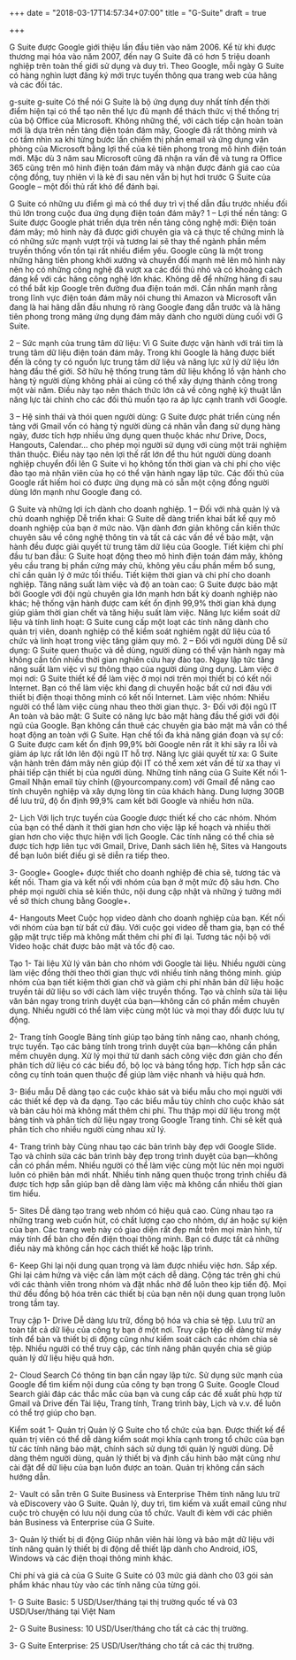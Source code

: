 +++
date = "2018-03-17T14:57:34+07:00"
title = "G-Suite"
draft = true

+++

G Suite được Google giới thiệu lần đầu tiên vào năm 2006. Kể từ khi được thương mại hóa vào năm 2007, đến nay G Suite đã có hơn 5 triệu doanh nghiệp trên toàn thế giới sử dụng và duy trì. Theo Google, mỗi ngày G Suite có hàng nghìn lượt đăng ký mới trực tuyến thông qua trang web của hãng và các đối tác.

g-suite
g-suite
Có thể nói G Suite là bộ ứng dụng duy nhất tính đến thời điểm hiện tại có thể tạo nên thế lực đủ mạnh để thách thức vị thế thống trị của bộ Office của Microsoft. Không những thế, với cách tiếp cận hoàn toàn mới là dựa trên nền tảng điện toán đám mây, Google đã rất thông minh và có tầm nhìn xa khi từng bước lấn chiếm thị phần email và ứng dụng văn phòng của Microsoft bằng lợi thế của kẻ tiên phong trong mô hình điện toán mới. Mặc dù 3 năm sau Microsoft cũng đã nhận ra vấn đề và tung ra Office 365 cũng trên mô hình điện toán đám mây và nhận được đánh giá cao của cộng đồng, tuy nhiên vì là kẻ đi sau nên vẫn bị hụt hơi trước G Suite của Google – một đối thủ rất khó để đánh bại.

G Suite có những ưu điểm gì mà có thể duy trì vị thế dẫn đầu trước nhiều đối thủ lớn trong cuộc đua ứng dụng điện toán đám mây?
1 – Lợi thế nền tảng: G Suite được Google phát triển dựa trên nền tảng công nghệ mới: Điện toán đám mây; mô hình này đã được giới chuyên gia và cả thực tế chứng minh là có những sức mạnh vượt trội và tương lai sẽ thay thế ngành phần mềm truyền thống vốn tồn tại rất nhiều điểm yếu. Google cũng là một trong những hãng tiên phong khởi xướng và chuyển đổi mạnh mẽ lên mô hình này nên họ có những công nghệ đã vượt xa các đối thủ nhỏ và có khoảng cách đáng kể với các hãng công nghệ lớn khác. Không dễ để những hãng đi sau có thể bắt kịp Google trên đường đua điện toán mới. Cần nhấn mạnh rằng trong lĩnh vực điện toán đám mây nói chung thì Amazon và Microsoft vẫn đang là hai hãng dẫn đầu nhưng rõ ràng Google đang dẫn trước và là hãng tiên phong trong mãng ứng dụng đám mây dành cho người dùng cuối với G Suite.

2 – Sức mạnh của trung tâm dữ liệu: Vì G Suite được vận hành với trái tim là trung tâm dữ liệu điện toán đám mây. Trong khi Google là hãng được biết đến là công ty có nguồn lực trung tâm dữ liệu và năng lực xử lý dữ liệu lớn hàng đầu thế giới. Sở hữu hệ thống trung tâm dữ liệu khổng lồ vận hành cho hàng tỷ người dùng không phải ai cũng có thể xây dựng thành công trong một vài năm. Điều này tạo nên thách thức lớn cả về công nghệ kỹ thuật lẫn năng lực tài chính cho các đối thủ muốn tạo ra áp lực cạnh tranh với Google.

3 – Hệ sinh thái và thói quen người dùng: G Suite được phát triển cùng nền tảng với Gmail vốn có hàng tỷ người dùng cá nhân vẫn đang sử dụng hàng ngày, đươc tích hợp nhiều ứng dụng quen thuộc khác như Drive, Docs, Hangouts, Calendar… cho phép mọi người sử dụng với cùng một trải nghiệm thân thuộc. Điều này tạo nên lợi thế rất lớn để thu hút người dùng doanh nghiệp chuyển đổi lên G Suite vì họ không tốn thời gian và chi phí cho việc đào tạo mà nhân viên của họ có thể vận hành ngay lập tức. Các đối thủ của Google rất hiếm hoi có được ứng dụng mà có sẵn một cộng đồng người dùng lớn mạnh như Google đang có.

G Suite và những lợi ích dành cho doanh nghiệp.
1 – Đối với nhà quản lý và chủ doanh nghiệp
Dễ triển khai: G Suite dễ dàng triển khai bất kể quy mô doanh nghiệp của bạn ở mức nào. Vận dành đơn giản không cần kiến thức chuyên sâu về công nghệ thông tin và tất cả các vấn đề về bảo mật, vận hành đều được giải quyết từ trung tâm dữ liệu của Google.
Tiết kiệm chi phí đầu tư ban đầu: G Suite hoạt động theo mô hình điện toán đám mây, không yêu cầu trang bị phần cứng máy chủ, không yêu cầu phần mềm bổ sung, chỉ cần quản lý ở mức tối thiểu. Tiết kiệm thời gian và chi phí cho doanh nghiệp.
Tăng năng suất làm việc và độ an toàn cao: G Suite được bảo mật bởi Google với đội ngủ chuyên gia lớn mạnh hơn bất kỳ doanh nghiệp nào khác; hệ thống vận hành được cam kết ổn định 99,9% thời gian khả dụng giúp giảm thời gian chết và tăng hiệu suất làm việc.
Năng lực kiểm soát dữ liệu và tính linh hoạt: G Suite cung cấp một loạt các tính năng dành cho quản trị viên, doanh nghiệp có thể kiểm soát nghiêm ngặt dữ liệu của tổ chức và linh hoạt trong việc tăng giảm quy mô.
2 – Đối với người dùng
Dễ sử dụng: G Suite quen thuộc và dễ dùng, người dùng có thể vận hành ngay mà không cần tốn nhiều thời gian nghiên cứu hay đào tạo. Ngay lập tức tăng năng suất làm việc vì sự thông thạo của người dùng ứng dụng.
Làm việc ở mọi nơi: G Suite thiết kế để làm việc ở mọi nơi trên mọi thiết bị có kết nối Internet. Bạn có thể làm việc khi đang di chuyển hoặc bất cứ nơi đâu với thiết bị điện thoại thông minh có kết nối Internet.
Làm việc nhóm: Nhiều người có thể làm việc cùng nhau theo thời gian thực.
3- Đối với đội ngũ IT
An toàn và bảo mật: G Suite có năng lực bảo mật hàng đầu thế giới với đội ngũ của Google. Bạn không cần thuê các chuyên gia bảo mật mà vẫn có thể hoạt động an toàn với G Suite.
Hạn chế tối đa khả năng gián đoạn và sự cố: G Suite được cam kết ổn định 99,9% bởi Google nên rất ít khi sãy ra lỗi và giảm áp lực rất lớn lên đội ngũ IT hỗ trợ.
Năng lực giải quyết từ xa: G Suite vận hành trên đám mây nên giúp đội IT có thể xem xét vấn đề từ xa thay vì phải tiếp cận thiết bị của người dùng.
Những tính năng của G Suite
Kết nối
1- Gmail
Nhận email tùy chỉnh (@yourcompany.com) với Gmail để nâng cao tính chuyên nghiệp và xây dựng lòng tin của khách hàng. Dung lượng 30GB để lưu trữ, độ ổn định 99,9% cam kết bởi Google và nhiều hơn nữa.

2- Lịch
Với lịch trực tuyến của Google được thiết kế cho các nhóm. Nhóm của bạn có thể  dành ít thời gian hơn cho việc lập kế hoạch và nhiều thời gian hơn cho việc thực hiện với lịch Google. Các tính năng có thể chia sẻ được tích hợp liên tục với Gmail, Drive, Danh sách liên hệ, Sites và Hangouts để bạn luôn biết điều gì sẽ diễn ra tiếp theo.

3- Google+
Google+ được thiết cho doanh nghiệp đê chia sẽ, tương tác và kết nối. Tham gia và kết nối với nhóm của bạn ở một mức độ sâu hơn. Cho phép mọi người chia sẻ kiến thức, nội dung cập nhật và những ý tưởng mới về sở thích chung bằng Google+.

4- Hangouts Meet
Cuộc họp video dành cho doanh nghiệp của bạn. Kết nối với nhóm của bạn từ bất cứ đâu. Với cuộc gọi video dễ tham gia, bạn có thể gặp mặt trực tiếp mà không mất thêm chi phí đi lại. Tương tác nội bộ với Video hoặc chát được bảo mật và tốc độ cao.

Tạo
1- Tài liệu
Xử lý văn bản cho nhóm với Google tài liệu. Nhiều người cùng làm việc đồng thời theo thời gian thực với nhiều tính năng thông minh. giúp nhóm của bạn tiết kiệm thời gian chờ và giảm chi phí nhân bản dữ liệu hoặc truyền tải dữ liệu so với cách làm việc truyền thống.
Tạo và chỉnh sửa tài liệu văn bản ngay trong trình duyệt của bạn—không cần có phần mềm chuyên dụng. Nhiều người có thể làm việc cùng một lúc và mọi thay đổi được lưu tự động.

2- Trang tính
Google Bảng tính giúp tạo bảng tính nâng cao, nhanh chóng, trực tuyến.
Tạo các bảng tính trong trình duyệt của bạn—không cần phần mềm chuyên dụng. Xử lý mọi thứ từ danh sách công việc đơn giản cho đến phân tích dữ liệu có các biểu đồ, bộ lọc và bảng tổng hợp. Tích hợp sẵn các công cụ tính toán quen thuộc để giúp làm việc nhanh và hiệu quả hơn.

3- Biểu mẫu
Dễ dàng tạo các cuộc khảo sát và biểu mẫu cho mọi người với các thiết kế đẹp và đa dạng.
Tạo các biểu mẫu tùy chỉnh cho cuộc khảo sát và bản câu hỏi mà không mất thêm chi phí. Thu thập mọi dữ liệu trong một bảng tính và phân tích dữ liệu ngay trong Google Trang tính. Chi sẽ kết quả phân tích cho nhiều người cùng nhau xử lý.

4- Trang trình bày
Cùng nhau tạo các bản trình bày đẹp với Google Slide.
Tạo và chỉnh sửa các bản trình bày đẹp trong trình duyệt của bạn—không cần có phần mềm. Nhiều người có thể làm việc cùng một lúc nên mọi người luôn có phiên bản mới nhất. Nhiều tính năng quen thuộc trong trình chiếu đã được tích hợp sẵn giúp bạn dễ dàng làm việc mà không cần nhiều thời gian tìm hiểu.

5- Sites
Dễ dàng tạo trang web nhóm có hiệu quả cao.
Cùng nhau tạo ra những trang web cuốn hút, có chất lượng cao cho nhóm, dự án hoặc sự kiện của bạn. Các trang web này có giao diện rất đẹp mắt trên mọi màn hình, từ máy tính để bàn cho đến điện thoại thông minh. Bạn có được tất cả những điều này mà không cần học cách thiết kế hoặc lập trình.

6- Keep
Ghi lại nội dung quan trọng và làm được nhiều việc hơn.
Sắp xếp. Ghi lại cảm hứng và việc cần làm một cách dễ dàng. Cộng tác trên ghi chú với các thành viên trong nhóm và đặt nhắc nhở để luôn theo kịp tiến độ. Mọi thứ đều đồng bộ hóa trên các thiết bị của bạn nên nội dung quan trọng luôn trong tầm tay.

Truy cập
1- Drive
Dễ dàng lưu trữ, đồng bộ hóa và chia sẻ tệp.
Lưu trữ an toàn tất cả dữ liệu của công ty bạn ở một nơi. Truy cập tệp dễ dàng từ máy tính để bàn và thiết bị di động cũng như kiểm soát cách các nhóm chia sẻ tệp. Nhiều người có thể truy cập, các tính năng phân quyền chia sẽ giúp quản lý dữ liệu hiệu quả hơn.

2- Cloud Search
Có thông tin bạn cần ngay lập tức.
Sử dụng sức mạnh của Google để tìm kiếm nội dung của công ty bạn trong G Suite. Google Cloud Search giải đáp các thắc mắc của bạn và cung cấp các đề xuất phù hợp từ Gmail và Drive đến Tài liệu, Trang tính, Trang trình bày, Lịch và v.v. để luôn có thể trợ giúp cho bạn.

Kiểm soát
1- Quản trị
Quản lý G Suite cho tổ chức của bạn.
Được thiết kế để quản trị viên có thể dễ dàng kiểm soát mọi khía cạnh trong tổ chức của bạn từ các tính năng bảo mật, chính sách sử dụng tới quản lý người dùng. Dễ dàng thêm người dùng, quản lý thiết bị và định cấu hình bảo mật cũng như cài đặt để dữ liệu của bạn luôn được an toàn. Quản trị không cần sách hướng dẫn.

2- Vault có sẵn trên G Suite Business và Enterprise
Thêm tính năng lưu trữ và eDiscovery vào G Suite.
Quản lý, duy trì, tìm kiếm và xuất email cũng như cuộc trò chuyện có lưu nội dung của tổ chức. Vault đi kèm với các phiên bản Business và Enterprise của G Suite.

3- Quản lý thiết bị di động
Giúp nhân viên hài lòng và bảo mật dữ liệu với tính năng quản lý thiết bị di động dễ thiết lập dành cho Android, iOS, Windows và các điện thoại thông minh khác.

Chi phí và giá cả của G Suite
G Suite có 03 mức giá dành cho 03 gói sản phẩm khác nhau tùy vào các tính năng của từng gói.

1- G Suite Basic:
5 USD/User/tháng tại thị trường quốc tế và 03 USD/User/tháng tại Việt Nam

2- G Suite Business:
10 USD/User/tháng cho tất cả các thị trường.

3- G Suite Enterprise:
25 USD/User/tháng cho tất cả các thị trường.